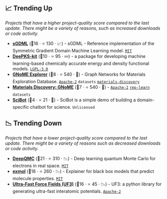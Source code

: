 ## 📈 Trending Up

_Projects that have a higher project-quality score compared to the last update. There might be a variety of reasons, such as increased downloads or code activity._

- <b><a href="https://github.com/stefanch/sGDML">sGDML</a></b> (🥈16 ·  ⭐ 130 · 📈) - sGDML - Reference implementation of the Symmetric Gradient Domain Machine Learning model. <code><a href="http://bit.ly/34MBwT8">MIT</a></code>
- <b><a href="https://github.com/deepmodeling/deepks-kit">DeePKS-kit</a></b> (🥈10 ·  ⭐ 95 · 💤) - a package for developing machine learning-based chemically accurate energy and density functional models. <code><a href="http://bit.ly/37RvQcA">LGPL-3.0</a></code>
- <b><a href="https://next-gen.materialsproject.org/materials/gnome">GNoME Explorer</a></b> (🥉8 ·  ⭐ 540 · 🐣) - Graph Networks for Materials Exploration Database. <code><a href="http://bit.ly/3nYMfla">Apache-2</a></code> <code>datasets</code> <a href="https://www.psik2022.net/program/symposia#h.p_hM6hJbQD9dex"><code>materials-discovery</code></a>
- <b><a href="https://github.com/google-deepmind/materials_discovery">Materials Discovery: GNoME</a></b> (🥈7 ·  ⭐ 540 · 🐣) -  <code><a href="http://bit.ly/3nYMfla">Apache-2</a></code> <a href="https://en.wikipedia.org/wiki/Feature_learning"><code>rep-learn</code></a> <code>datasets</code>
- <b><a href="https://github.com/CFN-softbio/SciBot">SciBot</a></b> (🥉4 ·  ⭐ 21 · 🐣) - SciBot is a simple demo of building a domain-specific chatbot for science. <code>Unlicensed</code>

## 📉 Trending Down

_Projects that have a lower project-quality score compared to the last update. There might be a variety of reasons such as decreased downloads or code activity._

- <b><a href="https://github.com/deepqmc/deepqmc">DeepQMC</a></b> (🥇21 ·  ⭐ 310 · 📉) - Deep learning quantum Monte Carlo for electrons in real space. <code><a href="http://bit.ly/34MBwT8">MIT</a></code>
- <b><a href="https://github.com/ur-whitelab/exmol">exmol</a></b> (🥇18 ·  ⭐ 260 · 📉) - Explainer for black box models that predict molecule properties. <code><a href="http://bit.ly/34MBwT8">MIT</a></code>
- <b><a href="https://github.com/uf3/uf3">Ultra-Fast Force Fields (UF3)</a></b> (🥈16 ·  ⭐ 45 · 📉) - UF3: a python library for generating ultra-fast interatomic potentials. <code><a href="http://bit.ly/3nYMfla">Apache-2</a></code>

